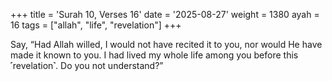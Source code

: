 +++
title = 'Surah 10, Verses 16'
date = '2025-08-27'
weight = 1380
ayah = 16
tags = ["allah", "life", "revelation"]
+++

Say, “Had Allah willed, I would not have recited it to you, nor would He have made it known to you. I had lived my whole life among you before this ˹revelation˺. Do you not understand?”